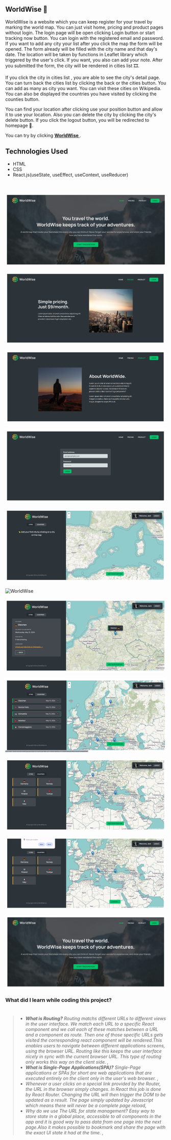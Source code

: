 ## WorldWise 🎇

WorldWise is a website which you can keep register for your travel by marking the world map. You can just visit home, pricing and product pages without login. The login page will be open clicking Login button or start tracking now button. You can login with the registered email and password. If you want to add any city your list after you click the map the form will be opened. The form already will be filled with the city name and that day's date. The location will be taken by functions in Leaflet library which triggered by the user's click. If you want, you also can add your note. After you submitted the form, the city will be rendered in cities list 🎞.

If you click the city in cities list , you are able to see the city's detail page. You can turn back the cities list by clicking the back or the cities button. You can add as many as city you want. You can visit these cities on Wikipedia. You can also be displayed the countries you have visited by clicking the counties button.

You can find your location after clicking use your position button and allow it to use your location. Also you can delete the city by clicking the city's delete button. If you click the logout button, you will be redirected to homepage 🌊.

You can try by clicking <strong>[ WorldWise ](https://world-wise-gldn.netlify.app/)</strong>.

## Technologies Used

- HTML
- CSS
- React.js(useState, useEffect, useContext, useReducer)

<br/>

 <br/> 
   <img src="../ReadME__img/09 - WorldWise/worldWise--1.png" alt=" WorldWise">
<br/>
 <br/> 
   <img src="../ReadME__img/09 - WorldWise/worldWise--2.png" alt=" WorldWise">
<br/>
 <br/> 
   <img src="../ReadME__img/09 - WorldWise/worldWise--3.png" alt=" WorldWise">
<br/>
 <br/> 
   <img src="../ReadME__img/09 - WorldWise/worldWise--4.png" alt=" WorldWise">
<br/>
 <br/> 
   <img src="../ReadME__img/09 - WorldWise/worldWise--5.png" alt=" WorldWise">
<br/>
 <br/> 
   <img src=".../ReadME__img/09 - WorldWise/worldWise--6.png" alt=" WorldWise">
<br/>
 <br/> 
   <img src="../ReadME__img/09 - WorldWise/worldWise--7.png" alt=" WorldWise">
<br/>
 <br/> 
   <img src="../ReadME__img/09 - WorldWise/worldWise--8.png" alt=" WorldWise">
<br/>
 <br/> 
   <img src="../ReadME__img/09 - WorldWise/worldWise--9.png" alt=" WorldWise">
<br/>
 <br/> 
   <img src="../ReadME__img/09 - WorldWise/worldWise--10.png" alt=" WorldWise">
<br/>
 <br/> 
   <img src="../ReadME__img/09 - WorldWise/worldWise--11.png" alt=" WorldWise">
<br/>

### What did I learn while coding this project?

> #
>
> - _**What is Routing?** Routing matchs different URLs to different views in the user interface. We match each URL to a specific React component and we call each of these matches between a URL and a component as route. Then one of those specific URLs gets visited the corresponding react component will be rendered.This enables users to navigate between different applications screens, using the browser URL. Routing like this keeps the user interface nicely in sync with the current browser URL. This type of routing only works this way on the client side. ,_
> - _**What is Single-Page Applications(SPA)?** Single-Page applications or SPAs for short are web applications that are executed entirely on the client only in the user's web browser. ,_
> - _Whenever a user clicks on a special link provided by the Router, the URL in the browser simply changes. In React this job is done by React Router. Changing the URL will then trigger the DOM to be updated as a result. The page simply updated by Javascript which means there will never be a complete page reload,_
> - _Why do we use The URL for state management? Easy way to store state in a global place, accessible to all components in the app and it is good way to pass data from one page into the next page.Also it makes possible to bookmark and share the page with the exact UI state it had at the time. ,_
>
> #

